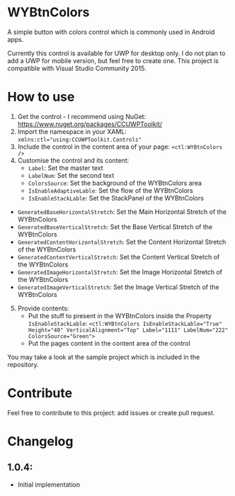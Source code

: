 # WYBtnColors

A simple button with colors control which is commonly used in Android apps.

Currently this control is available for UWP for desktop only. I do not plan to add a UWP for mobile version, but feel free to create one. This project is compatible with Visual Studio Community 2015.

# How to use

1. Get the control - I recommend using NuGet: https://www.nuget.org/packages/CCUWPToolkit/
2. Import the namespace in your XAML: `xmlns:ctl="using:CCUWPToolkit.Controls"`
3. Include the control in the content area of your page: `<ctl:WYBtnColors />`
4. Customise the control and its content:
	- `Label`:  Set the master text
	- `LabelNum`: Set the second text
	- `ColorsSource`: Set the background of the WYBtnColors area
	- `IsEnableAdaptiveLable`: Set the flow of the WYBtnColors
	- `IsEnableStackLable`: Set the StackPanel of the WYBtnColors
  - `GeneratedBaseHorizontalStretch`: Set the Main Horizontal Stretch of the WYBtnColors
  - `GeneratedBaseVerticalStretch`: Set the Base Vertical Stretch of the WYBtnColors
  - `GeneratedContentHorizontalStretch`: Set the Content Horizontal Stretch of the WYBtnColors
  - `GeneratedContentVerticalStretch`: Set the Content Vertical Stretch of the WYBtnColors  
  - `GeneratedImageHorizontalStretch`: Set the Image Horizontal Stretch of the WYBtnColors
  - `GeneratedImageVerticalStretch`: Set the Image Vertical Stretch of the WYBtnColors  
5. Provide contents:
	- Put the stuff to present in the WYBtnColors inside the Property `IsEnableStackLable`: `<ctl:WYBtnColors IsEnableStackLable="True" Height="40" VerticalAlignment="Top" Label="1111" LabelNum="222" ColorsSource="Green">`
	- Put the pages content in the content area of the control
	
You may take a look at the sample project which is included in the repository.

# Contribute
Feel free to contribute to this project: add issues or create pull request.

# Changelog
## 1.0.4:
* Initial implementation
